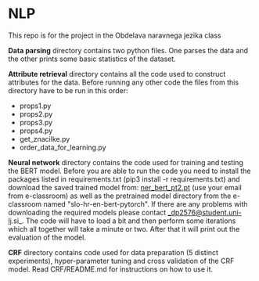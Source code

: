 # NLP
This repo is for the project in the Obdelava naravnega jezika class

**Data parsing** directory contains two python files. One parses the data and the other prints some basic statistics of the dataset.

**Attribute retrieval** directory contains all the code used to construct attributes for the data. Before running any other code the files from this directory have to be run in this order:
  - props1.py
  - props2.py
  - props3.py
  - props4.py
  - get_znacilke.py
  - order_data_for_learning.py

**Neural network** directory contains the code used for training and testing the BERT model. Before you are able to run the code you need to install the packages listed in requirements.txt (pip3 install -r requirements.txt) and download the saved trained model from: [ner_bert_pt2.pt](https://drive.google.com/drive/folders/1X3Iec_dC1bTq5Wb0giivvE_6BgQIUN2p?usp=sharing) (use your email from e-classroom) as well as the pretrained model directory from the e-classroom named "slo-hr-en-bert-pytorch". If there are any problems with downloading the required models please contact _dp2576@student.uni-lj.si_. The code will have to load a bit and then perform some iterations which all together will take a minute or two. After that it will print out the evaluation of the model.

**CRF** directory contains code used for data preparation (5 distinct experiments), hyper-parameter 
tuning and cross validation of the CRF model. Read CRF/README.md for instructions on how to use it.
